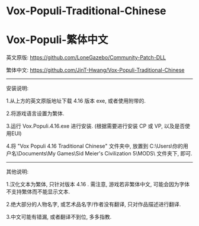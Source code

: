# Vox-Populi-Traditional-Chinese
# Vox-Populi-繁体中文



英文原版: https://github.com/LoneGazebo/Community-Patch-DLL

繁体中文: https://github.com/JinT-Hwang/Vox-Populi-Traditional-Chinese

------

安装说明:

1.从上方的英文原版地址下载 4.16 版本 exe, 或者使用附带的.


2.将游戏语言设置为繁体. 


3.运行 Vox.Populi.4.16.exe 进行安装. (根据需要进行安装 CP 或 VP, 以及是否使用EUI)


4.将 "Vox Populi 4.16 Traditional Chinese" 文件夹中, 放置到
C:\Users\你的用户名\Documents\My Games\Sid Meier's Civilization 5\MODS\ 文件夹下, 即可.

------

其他说明:


1.汉化文本为繁体, 只针对版本 4.16 . 需注意, 游戏若非繁体中文, 可能会因为字体不支持繁体而不能显示文本. 


2.绝大部分的人物名字, 或艺术品名字/作者没有翻译, 只对作品描述进行翻译.


3.中文可能有错漏, 或者翻译不到位, 多多指教.
